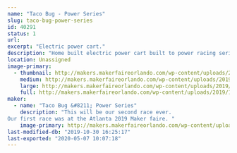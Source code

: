 ```yaml
---
name: "Taco Bug - Power Series"
slug: taco-bug-power-series
id: 40291
status: 1
url: 
excerpt: "Electric power cart."
description: "Home built electric power cart built to power racing series specs."
location: Unassigned
image-primary:
  - thumbnail: http://makers.makerfaireorlando.com/wp-content/uploads/2019/10/TACO-BUG-Logo-And-Name-1-150x150.png
    medium: http://makers.makerfaireorlando.com/wp-content/uploads/2019/10/TACO-BUG-Logo-And-Name-1-300x232.png
    large: http://makers.makerfaireorlando.com/wp-content/uploads/2019/10/TACO-BUG-Logo-And-Name-1-1024x791.png
    full: http://makers.makerfaireorlando.com/wp-content/uploads/2019/10/TACO-BUG-Logo-And-Name-1.png
maker:
  - name: "Taco Bug &#8211; Power Series"
    description: "This will be our second race ever. 
Our first race was at the Atlanta 2019 Maker faire. "
    image-primary: http://makers.makerfaireorlando.com/wp-content/uploads/2019/10/TACO-BUG-Logo-And-Name-1024x791.png
last-modified-db: "2019-10-30 16:25:17"
last-exported: "2020-05-07 10:07:18"
---
```

